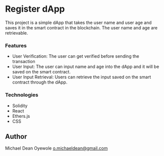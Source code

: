 # Register dApp
This project is a simple dApp that takes the user name and user age and saves it in the smart contract in the blockchain.
The user name and age are retrievable.

### Features
* User Verification: The user can get verified before sending the transaction
* User Input: The user can input name and age into the dApp and it will be saved on the smart contract. 
* User Input Retrieval: Users can retrieve the input saved on the smart contract through the dApp.

### Technologies
* Solidity
* React
* Ethers.js
* CSS

## Author
Michael Dean Oyewole
o.michaeldean@gmail.com
